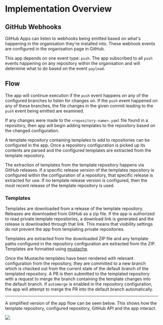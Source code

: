 # Implementation Overview

## GitHub Webhooks
GitHub Apps can listen to webhooks being emitted based on what's happening in the organisation they're installed into. These webhook events are configured in the organisation page in GitHub. 

This app depends on one event type: `push`. The app subscribed to all `push` events happening on any repository within the organisation and will determine what to do based on the event `payload`. 

## Flow
The app will continue execution if the `push` event happens on any of the configured branches to listen for changes on. If the `push` event happened on any of these branches, the file changes in the given commit leading to the `push` event being emitted are examined. 

If any changes were made to the `<repository-name>.yaml` file found in a repository, then app will begin adding templates to the repository based on the changed configuration.

A template repository containing templates to add to repositories can be configured in the app. Once a repository configuration is picked up its contents are parsed and the configured templates are extracted from the template repository.

The extraction of templates from the template repository happens via GitHub releases. If a specific release version of the templates repository is configured within the configuration of a repository, that specific release is extracted for use. If no template release version is configured, then the most recent release of the template repository is used. 

### Templates
Templates are downloaded from a release of the template repository. Releases are downloaded from GitHub as a zip file. If the app is authorized to read private template repositories, a download link is generated and the release is downloaded through that link. This means that visibility settings do not prevent the app from templating private repositories. 

Templates are extracted from the downloaded ZIP file and any template paths configured in the repository configuration are extracted from the ZIP. Templates are formatted using [mustache](https://mustache.github.io/). 

Once the Mustache templates have been rendered with relevant configuration from the repository, they are committed to a new branch which is checked out from the current state of the default branch of the templated repository. A PR is then submitted to the templated repository with a request to merge the branch containing the template changes into the default branch. If `automerge` is enabled in the repository configuration, the app will attempt to merge the PR into the default branch automatically.

---

A simplified version of the app flow can be seen below. This shows how the template repository, configured repository, GitHub API and the app interact.

![](images/flow-illustration.png)

